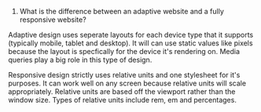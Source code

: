 1. What is the difference between an adaptive website and a fully responsive website?

  Adaptive design uses seperate layouts for each device type that it supports (typically mobile, tablet and desktop). It will can use static values like pixels because the layout is specfically for the device it's rendering on. Media queries play a big role in this type of design.

  Responsive design strictly uses relative units and one stylesheet for it's purposes. It can work well on any screen because relative units will scale appropriately. Relative units are based off the viewport rather than the window size. Types of relative units include rem, em and percentages.

  